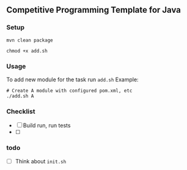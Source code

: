 ## Competitive Programming Template for Java

### Setup
```
mvn clean package

chmod +x add.sh
```

### Usage

To add new module for the task run `add.sh`
Example:
```
# Create A module with configured pom.xml, etc
./add.sh A
```

### Checklist

- [ ] Build run, run tests
- [ ]


### todo

-[ ] Think about `init.sh`
